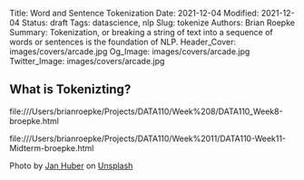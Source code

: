 Title: Word and Sentence Tokenization
Date: 2021-12-04
Modified: 2021-12-04
Status: draft
Tags: datascience, nlp
Slug: tokenize
Authors: Brian Roepke
Summary: Tokenization, or breaking a string of text into a sequence of words or sentences is the foundation of NLP.
Header_Cover: images/covers/arcade.jpg
Og_Image: images/covers/arcade.jpg
Twitter_Image: images/covers/arcade.jpg

## What is Tokenizting?

file:///Users/brianroepke/Projects/DATA110/Week%208/DATA110_Week8-broepke.html

file:///Users/brianroepke/Projects/DATA110/Week%2011/DATA110-Week11-Midterm-broepke.html 


Photo by <a href="https://unsplash.com/@jan_huber?utm_source=unsplash&utm_medium=referral&utm_content=creditCopyText">Jan Huber</a> on <a href="https://unsplash.com/s/photos/arcade?utm_source=unsplash&utm_medium=referral&utm_content=creditCopyText">Unsplash</a>
  